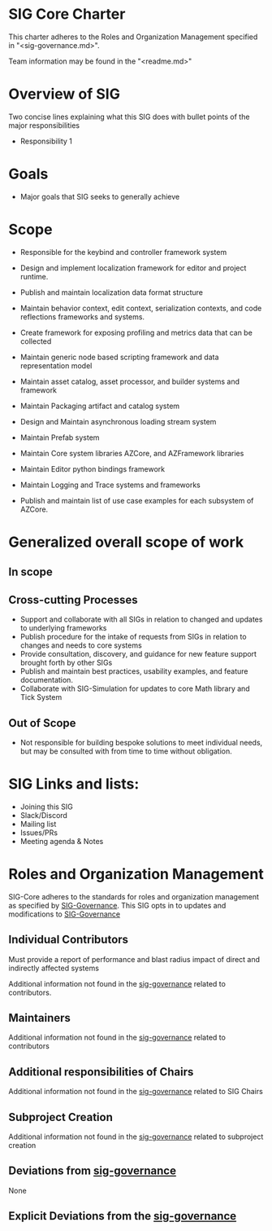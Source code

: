 # SIG Core Charter 

This charter adheres to the Roles and Organization Management specified in "<sig-governance.md>".

Team information may be found in the "<readme.md>"

# Overview of SIG #

Two concise lines explaining what this SIG does with bullet points of the major responsibilities

- Responsibility 1

# Goals #


- Major goals that SIG seeks to generally achieve

# Scope 

* Responsible for the keybind and controller framework system
* Design and implement localization framework for editor and project runtime.
* Publish and maintain localization data format structure

* Maintain behavior context, edit context, serialization contexts, and code reflections frameworks and systems.

* Create framework for exposing profiling and metrics data that can be collected 
* Maintain generic node based scripting framework and data representation model 

* Maintain asset catalog, asset processor, and builder systems and framework 
* Maintain Packaging artifact and catalog system
* Design and Maintain asynchronous loading stream system

* Maintain Prefab system 
* Maintain Core system libraries AZCore, and AZFramework libraries
* Maintain Editor python bindings framework
* Maintain Logging and Trace systems and frameworks

* Publish and maintain list of use case examples for each subsystem of AZCore. 

# Generalized overall scope of work 

## In scope


## Cross-cutting Processes

* Support and collaborate with all SIGs in relation to changed and updates to underlying frameworks 
* Publish procedure for the intake of requests from SIGs in relation to changes and needs to core systems
* Provide consultation, discovery, and guidance for new feature support brought forth by other SIGs
* Publish and maintain best practices, usability examples, and feature documentation.
* Collaborate with SIG-Simulation for updates to core Math library and Tick System


## Out of Scope ##

 * Not responsible for building bespoke solutions to meet individual needs, but may be consulted with from time to time without obligation.


# SIG Links and lists: 

- Joining this SIG
- Slack/Discord
- Mailing list
- Issues/PRs
- Meeting agenda & Notes

# Roles and Organization Management 

SIG-Core adheres to the standards for roles and organization management as specified by [SIG-Governance](https://github.com/o3de/community/tree/main/sigs). This SIG opts in to updates and modifications to [SIG-Governance](https://github.com/o3de/community/tree/main/sigs)

## Individual Contributors 
Must provide a report of performance and blast radius impact of direct and indirectly affected systems

Additional information not found in the [sig-governance](https://github.com/o3de/community/tree/main/sigs) related to contributors.

## Maintainers 
 
Additional information not found in the [sig-governance](https://github.com/o3de/community/tree/main/sigs) related to contributors

## Additional responsibilities of Chairs 

Additional information not found in the [sig-governance](https://github.com/o3de/community/tree/main/sigs) related to SIG Chairs

## Subproject Creation 

Additional information not found in the [sig-governance](https://github.com/o3de/community/tree/main/sigs) related to subproject creation

## Deviations from [sig-governance](https://github.com/o3de/community/tree/main/sigs) 
None

## Explicit Deviations from the [sig-governance](https://github.com/o3de/community/tree/main/sigs) 
